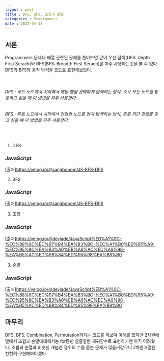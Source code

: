 ```yaml
---
layout : post
title : DFS, BFS, 조합과 순열
categories : Programmers
date : 2022-05-12
---
```

## 서론

Programmers 문제나 배열 관련된 문제를 풀어보면 깊이 우선 탐색(DFS: Depth First Serach)와 BFS(BFS: Breadth First Serach)를 자주 사용하는것을 볼 수 있다. DFS와 BFS와 동작 방식을 코드로 표현해보았다. 

<br>

###### DFS : 루트 노드에서 시작해서 해당 행을 완벽하게 탐색하는 방식, 주로 모든 노드를 방문하고 싶을 때 이 방법을 자주 사용한다.<br>

###### BFS : 루트 노드에서 시작해서 인접한 노드를 먼저 탐색하는 방식, 주로 최단 경로를 찾고 싶을 때 이 방법을 자주 사용한다. <br>

<br>


1. DFS <br>

### JavaScript

<script src="https://gist.github.com/kwontaehoon/f44ba5d8310726c7cfadf11d8e8fa371.js"></script>

[출처]https://velog.io/@sangbooom/JS-BFS-DFS

2. BFS <br>

### JavaScript

<script src="https://gist.github.com/kwontaehoon/e884115600b62098459987d6483687c4.js"></script>

[출처]https://velog.io/@sangbooom/JS-BFS-DFS

3. 조합 <br>

### JavaScript

<script src="https://gist.github.com/kwontaehoon/bb37e5f61b4d5f8a18108ba02e49de24.js"></script>

[출처]https://velog.io/@devjade/JavaScript%EB%A1%9C-%EC%88%9C%EC%97%B4%EA%B3%BC-%EC%A1%B0%ED%95%A9-%EC%95%8C%EA%B3%A0%EB%A6%AC%EC%A6%98-%EA%B5%AC%ED%98%84%ED%95%98%EA%B8%B0

3. 순열 <br>

### JavaScript

<script src="https://gist.github.com/kwontaehoon/0e98be199351cbba3a42f39b2f134c87.js"></script>

[출처]https://velog.io/@devjade/JavaScript%EB%A1%9C-%EC%88%9C%EC%97%B4%EA%B3%BC-%EC%A1%B0%ED%95%A9-%EC%95%8C%EA%B3%A0%EB%A6%AC%EC%A6%98-%EA%B5%AC%ED%98%84%ED%95%98%EA%B8%B0

## 마무리

DFS, BFS, Combination, Permutation까지는 코드를 까보며 이해를 했지만 2차원배열에서 조합과 순열에대해서는 for문만 쓸줄알뿐 재귀함수로 표현하기엔 아직 어려웠다. 조합과 순열과 비슷한 개념인 경우의 수를 묻는 문제가 많을거같으니 2차원배열은 천천히 구현해봐야겠다.





